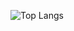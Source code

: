 ![Top Langs](https://github-readme-stats.vercel.app/api/top-langs/?username=alstjd025&layout=compact)

<!--
**alstjd025/alstjd025** is a ✨ _special_ ✨ repository because its `README.md` (this file) appears on your GitHub profile.

[![Minsung Kim's GitHub stats](https://github-readme-stats.vercel.app/api?username=alstjd025&show_icons=true&include_all_commits=true&theme=dark)](https://github.com/alstjd025/github-readme-stats)



Here are some ideas to get you started:

- 🔭 I’m currently working on ...
- 🌱 I’m currently learning ...
- 👯 I’m looking to collaborate on ...
- 🤔 I’m looking for help with ...
- 💬 Ask me about ...
- 📫 How to reach me: ...
- 😄 Pronouns: ...
- ⚡ Fun fact: ...
-->
